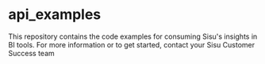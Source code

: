 # api_examples

This repository contains the code examples for consuming Sisu's insights in BI tools. For more information or to get started, contact your Sisu Customer Success team
